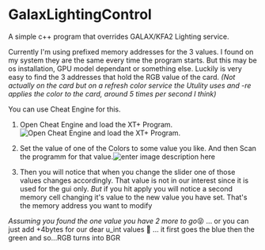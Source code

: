 
# GalaxLightingControl
A simple c++ program that overrides GALAX/KFA2 Lighting service.


Currently I'm using prefixed memory addresses for the 3 values. I found on my system they are the same every time the program starts. But this may be os installation, GPU model dependant or something else. 
Luckily is very easy to find the 3 addresses that hold the RGB value of the card. *(Not actually on the card but on a refresh color service the Utulity uses and -re applies the color to the card, around 5 times per second I think)*

You can use Cheat Engine for this.

 1. Open Cheat Engine and load the XT+ Program.
 ![Open Cheat Engine and load the XT+ Program.](https://i.imgur.com/HUspNhG.png)


 2. Set the value of one of the Colors to some value you like. And then Scan the programm for that value.![enter image description here](https://i.imgur.com/iqRCzsr.png)
 

3. Then you will notice that when you change the slider one of those values changes accordingly. That value is not in our interest since it is used for the gui only. *But* if you hit apply you will notice a second memory cell changing it's value to the new value you have set. That's the memory address you want to modify

*Assuming you found the one value you have 2 more to go*😝
... or you can just add +4bytes for our dear u_int values 🤪 
... it first goes the blue then the green and so...RGB turns into BGR
